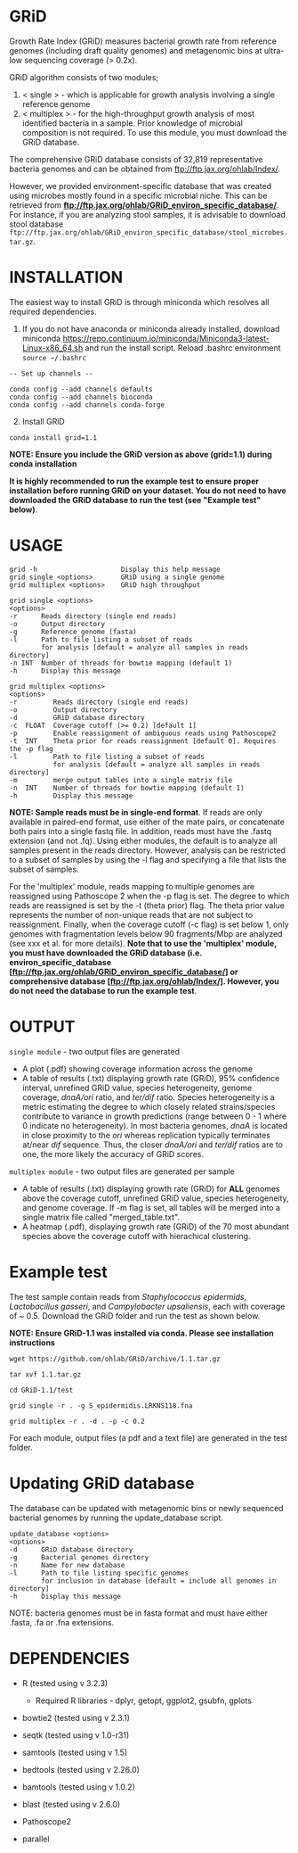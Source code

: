 # GRiD
Growth Rate Index (GRiD) measures bacterial growth rate from reference genomes (including draft quality genomes) and metagenomic bins at ultra-low sequencing coverage (> 0.2x). 

GRiD algorithm consists of two modules;

1. < single > - which is applicable for growth analysis involving a single reference genome
2. < multiplex > - for the high-throughput growth analysis of most identified bacteria in a sample. Prior knowledge of microbial composition is not required. To use this module, you must download the GRiD database.
 
The comprehensive GRiD database consists of 32,819 representative bacteria genomes and can be obtained from ftp://ftp.jax.org/ohlab/Index/. 

However, we provided environment-specific database that was created using microbes mostly found in a specific microbial niche. This can be retrieved from **ftp://ftp.jax.org/ohlab/GRiD_environ_specific_database/**. For instance, if you are analyzing stool samples, it is advisable to download stool database `ftp://ftp.jax.org/ohlab/GRiD_environ_specific_database/stool_microbes.tar.gz`.   

# INSTALLATION
The easiest way to install GRiD is through miniconda which resolves all required dependencies. 

1.    If you do not have anaconda or miniconda already installed, download miniconda https://repo.continuum.io/miniconda/Miniconda3-latest-Linux-x86_64.sh and run the install script. Reload .bashrc environment `source ~/.bashrc`
    
    -- Set up channels --
    
    conda config --add channels defaults
    conda config --add channels bioconda
    conda config --add channels conda-forge
          
2.    Install GRiD

`conda install grid=1.1`

**NOTE: Ensure you include the GRiD version as above (grid=1.1) during conda installation**

**It is highly recommended to run the example test to ensure proper installation before running GRiD on your dataset. You do not need to have downloaded the GRiD database to run the test (see "Example test" below)**.


# USAGE

    grid -h                     Display this help message
    grid single <options>       GRiD using a single genome
    grid multiplex <options>    GRiD high throughput

    grid single <options>
    <options>
    -r      Reads directory (single end reads)
    -o      Output directory
    -g      Reference genome (fasta)
    -l      Path to file listing a subset of reads
            for analysis [default = analyze all samples in reads directory]
    -n INT  Number of threads for bowtie mapping (default 1)
    -h      Display this message

    grid multiplex <options>
    <options>
    -r         Reads directory (single end reads)
    -o         Output directory
    -d         GRiD database directory
    -c  FLOAT  Coverage cutoff (>= 0.2) [default 1]
    -p         Enable reassignment of ambiguous reads using Pathoscope2
    -t  INT    Theta prior for reads reassignment [default 0]. Requires the -p flag
    -l         Path to file listing a subset of reads
               for analysis [default = analyze all samples in reads directory]
    -m         merge output tables into a single matrix file
    -n  INT    Number of threads for bowtie mapping (default 1)
    -h         Display this message


**NOTE: Sample reads must be in single-end format**. If reads are only available in paired-end format, use either of the mate pairs, or concatenate both pairs into a single fastq file. In addition, reads must have the .fastq extension (and not .fq). Using either modules, the default is to analyze all samples present in the reads directory. However, analysis can be restricted to a subset of samples by using the -l flag and specifying a file that lists the subset of samples.    

For the 'multiplex' module, reads mapping to multiple genomes are reassigned using Pathoscope 2 when the -p flag is set. The degree to which reads are reassigned is set by the -t (theta prior) flag. The theta prior value represents the number of non-unique reads that are not subject to reassignment. Finally, when the coverage cutoff (-c flag) is set below 1, only genomes with fragmentation levels below 90 fragments/Mbp are analyzed (see xxx et al. for more details). **Note that to use the 'multiplex' module, you must have downloaded the GRiD database (i.e. environ_specific_database [ftp://ftp.jax.org/ohlab/GRiD_environ_specific_database/] or comprehensive database [ftp://ftp.jax.org/ohlab/Index/]. However, you do not need the database to run the example test**.

# OUTPUT
`single module` - two output files are generated
- A plot (.pdf) showing coverage information across the genome 
- A table of results (.txt) displaying growth rate (GRiD), 95% confidence interval, unrefined GRiD value, species heterogeneity, genome coverage, *dnaA/ori* ratio, and *ter/dif* ratio. Species heterogeneity is a metric estimating the degree to which closely related strains/species contribute to variance in growth predictions (range between 0 - 1 where 0 indicate no heterogeneity). In most bacteria genomes, *dnaA* is located in close proximity to the *ori* whereas replication typically terminates at/near *dif* sequence. Thus, the closer *dnaA/ori* and *ter/dif* ratios are to one, the more likely the accuracy of GRiD scores.  

`multiplex module` - two output files are generated per sample
- A table of results (.txt) displaying growth rate (GRiD) for **ALL** genomes above the coverage cutoff, unrefined GRiD value, species heterogeneity, and genome coverage. If -m flag is set, all tables will be merged into a single matrix file called "merged_table.txt".
- A heatmap (.pdf), displaying growth rate (GRiD) of the 70 most abundant species above the coverage cutoff with hierachical clustering. 


# Example test
The test sample contain reads from *Staphylococcus epidermids*, *Lactobacillus gasseri*, and *Campylobacter upsaliensis*, each with coverage of ~ 0.5. Download the GRiD folder and run the test as shown below. 

**NOTE: Ensure GRiD-1.1 was installed via conda. Please see installation instructions**  

`wget https://github.com/ohlab/GRiD/archive/1.1.tar.gz`

`tar xvf 1.1.tar.gz`

`cd GRiD-1.1/test`

`grid single -r . -g S_epidermidis.LRKNS118.fna`

`grid multiplex -r . -d . -p -c 0.2`

For each module, output files (a pdf and a text file) are generated in the test folder.


# Updating GRiD database 
The database can be updated with metagenomic bins or newly sequenced bacterial genomes by running the update_database script.
 

    update_database <options>
    <options>
    -d      GRiD database directory
    -g      Bacterial genomes directory
    -n      Name for new database
    -l      Path to file listing specific genomes
            for inclusion in database [default = include all genomes in directory]
    -h      Display this message

NOTE: bacteria genomes must be in fasta format and must have either .fasta, .fa or .fna extensions.


# DEPENDENCIES
- R (tested using v 3.2.3) 
    - Required R libraries - 
    dplyr,
    getopt,
    ggplot2,
    gsubfn,
    gplots
    
- bowtie2 (tested using v 2.3.1)
- seqtk (tested using v 1.0-r31)
- samtools (tested using v 1.5)
- bedtools (tested using v 2.26.0)
- bamtools (tested using v 1.0.2)
- blast (tested using v 2.6.0)
- Pathoscope2    
- parallel
